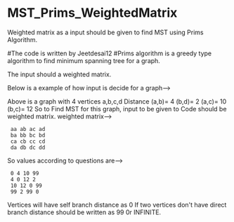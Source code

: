 # MST_Prims_WeightedMatrix
Weighted matrix as a input should be given to find MST using Prims Algorithm.

#The code is written by Jeetdesai12
#Prims algorithm is a greedy type algorithm to find minimum spanning tree for a graph.

The input should a weighted matrix.

Below is a example of how input is decide for a graph-->

Above is a graph with 4 vertices a,b,c,d
Distance (a,b)= 4
         (b,d)= 2
         (a,c)= 10
         (b,c)= 12
So to Find MST for this graph, input to be given to Code should be weighted matrix.
weighted matrix-->

     aa ab ac ad
     ba bb bc bd
     ca cb cc cd
     da db dc dd
     
So values according to questions are-->

     0 4 10 99
     4 0 12 2
     10 12 0 99
     99 2 99 0
         
Vertices will have self branch distance as 0
If two vertices don't have direct branch distance should be written as 99 0r INFINITE.

              
